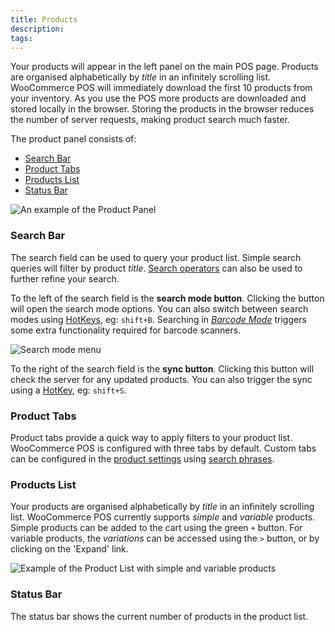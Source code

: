 ```yaml
---
title: Products
description:  
tags: 
---
```


Your products will appear in the left panel on the main POS page. 
Products are organised alphabetically by _title_ in an infinitely scrolling list. 
WooCommerce POS will immediately download the first 10 products from your inventory. 
As you use the POS more products are downloaded and stored locally in the browser. 
Storing the products in the browser reduces the number of server requests, making product search much faster.

The product panel consists of:

* [Search Bar](#search-bar)
* [Product Tabs](#product-tabs)
* [Products List](#products-list)
* [Status Bar](#status-bar)

![An example of the Product Panel](http://wcpos.com/wp-content/uploads/2017/03/products-panel.png)


### Search Bar

The search field can be used to query your product list. 
Simple search queries will filter by product _title_. 
[Search operators](./products/searching-filtering.md) can also be used to further refine your search. 

To the left of the search field is the **search mode button**. 
Clicking the button will open the search mode options. 
You can also switch between search modes using [HotKeys](./hotkeys.md), eg: `shift+B`.
Searching in [_Barcode Mode_](./products/barcode-scanning.md) triggers some extra functionality required for barcode scanners.

![Search mode menu](http://wcpos.com/wp-content/uploads/2017/03/scan-barcode.png)

To the right of the search field is the **sync button**. 
Clicking this button will check the server for any updated products. 
You can also trigger the sync using a [HotKey](./hotkeys.md), eg: `shift+S`.


### Product Tabs

Product tabs provide a quick way to apply filters to your product list. 
WooCommerce POS is configured with three tabs by default. 
Custom tabs can be configured in the [product settings](/how-to/configure/products/tabs.md) using [search phrases](./products/searching-filtering.md). 


### Products List

Your products are organised alphabetically by _title_ in an infinitely scrolling list. 
WooCommerce POS currently supports _simple_ and _variable_ products. 
Simple products can be added to the cart using the green `+` button. 
For variable products, the _variations_ can be accessed using the `>` button, or by clicking on the 'Expand' link.

![Example of the Product List with simple and variable products](http://wcpos.com/wp-content/uploads/2017/03/product-list.png)


### Status Bar

The status bar shows the current number of products in the product list.